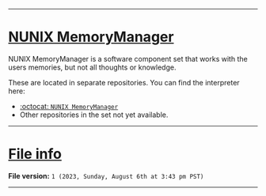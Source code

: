 
***

# [NUNIX MemoryManager](#NUNIX-MemoryManager)

NUNIX MemoryManager is a software component set that works with the users memories, but not all thoughts or knowledge.

These are located in separate repositories. You can find the interpreter here:

- [:octocat: `NUNIX MemoryManager`](https://github.com/seanpm2001/NUNIX_MemoryManager/)
- Other repositories in the set not yet available.

***

# [File info](#File-info)

**File version:** `1 (2023, Sunday, August 6th at 3:43 pm PST)`

***
